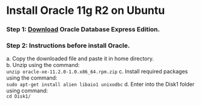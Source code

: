 # Install Oracle 11g R2 on Ubuntu

### Step 1: [Download](https://www.oracle.com/technetwork/database/database-technologies/express-edition/downloads/xe-prior-releases-5172097.html) Oracle Database Express Edition.

### Step 2: Instructions before install Oracle.
   a. Copy the downloaded file and paste it in home directory.  
   b. Unzip using the command:  
      ```
      unzip oracle-xe-11.2.0-1.0.x86_64.rpm.zip
      ```
   c. Install required packages using the command:  
      ```
      sudo apt-get install alien libaio1 unixodbc
      ```
   d. Enter into the Disk1 folder using command:  
      ```
      cd Disk1/
      ```
